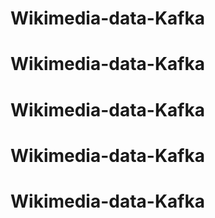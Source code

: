 # Wikimedia-data-Kafka
# Wikimedia-data-Kafka
# Wikimedia-data-Kafka
# Wikimedia-data-Kafka
# Wikimedia-data-Kafka
